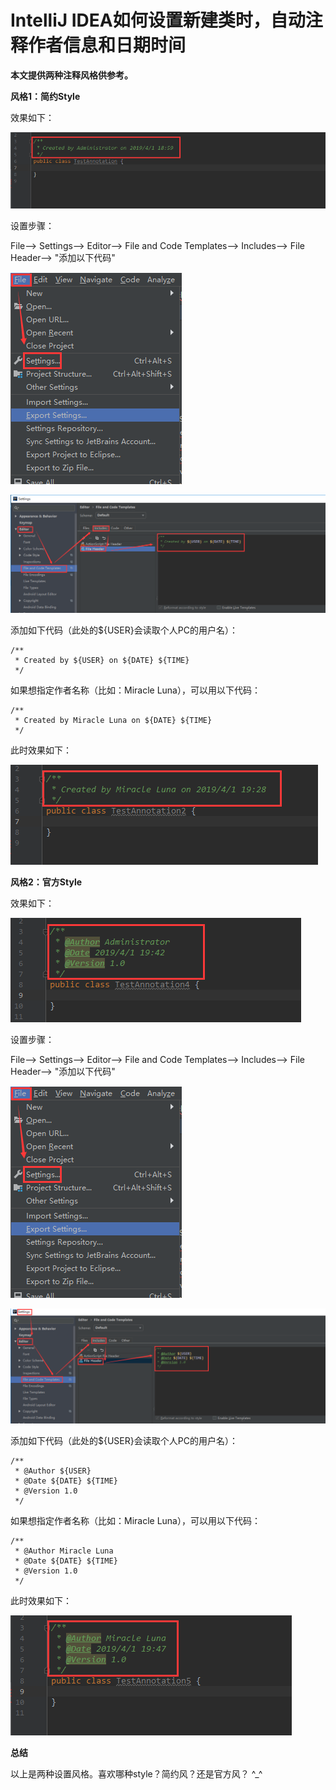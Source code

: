 # IntelliJ IDEA如何设置新建类时，自动注释作者信息和日期时间

**本文提供两种注释风格供参考。**

 

**风格1：简约Style**

效果如下：

![img](IDEA之模板注释_作者注释模板.assets/1148440-20190401191854638-1833261117.png)

 

设置步骤：

File--> Settings--> Editor--> File and Code Templates--> Includes--> File Header--> "添加以下代码"

![img](IDEA之模板注释_作者注释模板.assets/1148440-20190401192139109-602430926.png)

![img](IDEA之模板注释_作者注释模板.assets/1148440-20190401192340230-1013397234.png)

 

添加如下代码（此处的${USER}会读取个人PC的用户名）：

```
/**
 * Created by ${USER} on ${DATE} ${TIME}
 */
```

 

如果想指定作者名称（比如：Miracle Luna），可以用以下代码：

```
/**
 * Created by Miracle Luna on ${DATE} ${TIME}
 */
```

此时效果如下：

![img](IDEA之模板注释_作者注释模板.assets/1148440-20190401192907700-1660602158.png)

 

 

 

**风格2：官方Style**

效果如下：

![img](IDEA之模板注释_作者注释模板.assets/1148440-20190401194339273-1943754501.png)

 

 

设置步骤：

File--> Settings--> Editor--> File and Code Templates--> Includes--> File Header--> "添加以下代码"

![img](IDEA之模板注释_作者注释模板.assets/1148440-20190401192139109-602430926.png)

![img](IDEA之模板注释_作者注释模板.assets/1148440-20190401194545833-2040498046.png)

 

 

添加如下代码（此处的${USER}会读取个人PC的用户名）：

```
/**
 * @Author ${USER}
 * @Date ${DATE} ${TIME}
 * @Version 1.0
 */
```

 

如果想指定作者名称（比如：Miracle Luna），可以用以下代码：

```
/**
 * @Author Miracle Luna
 * @Date ${DATE} ${TIME}
 * @Version 1.0
 */
```

此时效果如下：

![img](IDEA之模板注释_作者注释模板.assets/1148440-20190401194749834-1113753418.png)

 

 **总结**

以上是两种设置风格。喜欢哪种style？简约风？还是官方风？ ^_^